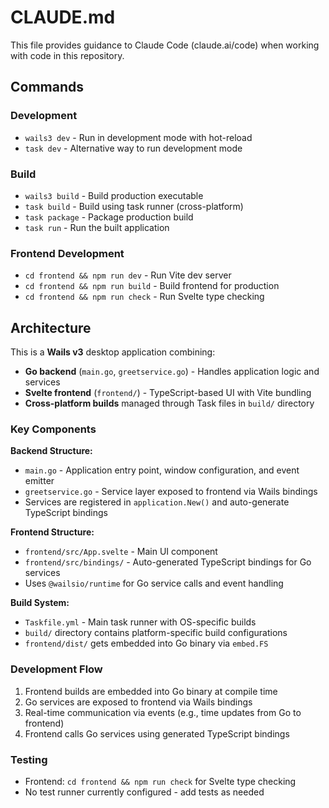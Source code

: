 # CLAUDE.md

This file provides guidance to Claude Code (claude.ai/code) when working with code in this repository.

## Commands

### Development
- `wails3 dev` - Run in development mode with hot-reload
- `task dev` - Alternative way to run development mode

### Build
- `wails3 build` - Build production executable
- `task build` - Build using task runner (cross-platform)
- `task package` - Package production build
- `task run` - Run the built application

### Frontend Development
- `cd frontend && npm run dev` - Run Vite dev server
- `cd frontend && npm run build` - Build frontend for production
- `cd frontend && npm run check` - Run Svelte type checking

## Architecture

This is a **Wails v3** desktop application combining:
- **Go backend** (`main.go`, `greetservice.go`) - Handles application logic and services
- **Svelte frontend** (`frontend/`) - TypeScript-based UI with Vite bundling
- **Cross-platform builds** managed through Task files in `build/` directory

### Key Components

**Backend Structure:**
- `main.go` - Application entry point, window configuration, and event emitter
- `greetservice.go` - Service layer exposed to frontend via Wails bindings
- Services are registered in `application.New()` and auto-generate TypeScript bindings

**Frontend Structure:**
- `frontend/src/App.svelte` - Main UI component
- `frontend/src/bindings/` - Auto-generated TypeScript bindings for Go services
- Uses `@wailsio/runtime` for Go service calls and event handling

**Build System:**
- `Taskfile.yml` - Main task runner with OS-specific builds
- `build/` directory contains platform-specific build configurations
- `frontend/dist/` gets embedded into Go binary via `embed.FS`

### Development Flow

1. Frontend builds are embedded into Go binary at compile time
2. Go services are exposed to frontend via Wails bindings
3. Real-time communication via events (e.g., time updates from Go to frontend)
4. Frontend calls Go services using generated TypeScript bindings

### Testing

- Frontend: `cd frontend && npm run check` for Svelte type checking
- No test runner currently configured - add tests as needed